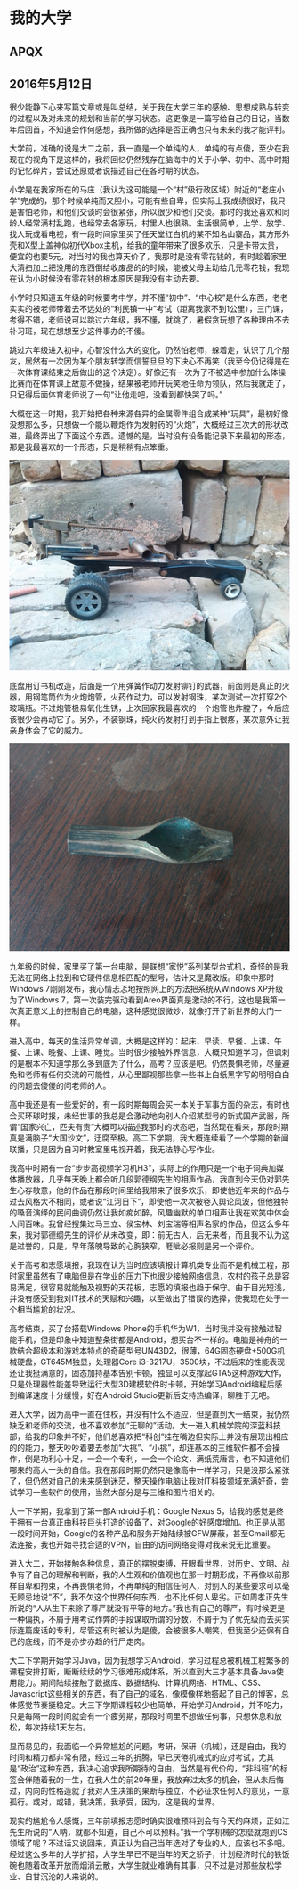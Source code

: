 # 我的大学

## APQX

## 2016年5月12日

很少能静下心来写篇文章或是叫总结，关于我在大学三年的感触、思想成熟与转变的过程以及对未来的规划和当前的学习状态。这更像是一篇写给自己的日记，当数年后回首，不知道会作何感想，我所做的选择是否正确也只有未来的我才能评判。

大学前，准确的说是大二之前，我一直是一个单纯的人，单纯的有点傻，至少在我现在的视角下是这样的，我将回忆仍然残存在脑海中的关于小学、初中、高中时期的记忆碎片，尝试还原或者说描述自己在各时期的状态。

小学是在我家所在的马庄（我认为这可能是一个“村”级行政区域）附近的“老庄小学”完成的，那个时候单纯而又胆小，可能有些自卑，但实际上我成绩很好，我只是害怕老师，和他们交谈时会很紧张，所以很少和他们交谈。那时的我还喜欢和同龄人经常满村乱跑，也经常去各家玩，村里人也很熟。生活很简单，上学、放学、找人玩或看电视，有一段时间家里买了任天堂红白机的某不知名山寨品，其方形外壳和X型上盖神似初代Xbox主机，给我的童年带来了很多欢乐，只是卡带太贵，便宜的也要5元，对当时的我也算天价了，我那时是没有零花钱的，有时趁着家里大清扫加上把没用的东西倒给收废品的的时候，能被父母主动给几元零花钱，我现在认为小时候没有零花钱的根本原因是我没有主动去要。

小学时只知道五年级的时候要考中学，并不懂“初中”、“中心校”是什么东西，老老实实的被老师带着去不远处的“利民镇一中”考试（距离我家不到1公里），三门课，考得不错，老师说可以跳过六年级，我不懂，就跳了，暑假贪玩想了各种理由不去补习班，现在想想至少这件事办的不傻。

跳过六年级进入初中，心智没什么大的变化，仍然怕老师，躲着走，认识了几个朋友，居然有一次因为某个朋友转学而信誓旦旦的下决心不再笑（我至今仍记得是在一次体育课结束之后做出的这个决定）。好像还有一次为了不被选中参加什么体操比赛而在体育课上故意不做操，结果被老师开玩笑地任命为领队，然后我就走了，只记得后面体育老师说了一句“让他走吧，没看到都快哭了吗。”

大概在这一时期，我开始把各种来源各异的金属零件组合成某种“玩具”，最初好像没想那么多，只想做一个能以鞭炮作为发射药的“火炮”，大概经过三次大的形状改进，最终弄出了下面这个东西。遗憾的是，当时没有设备能记录下来最初的形态，那是我最喜欢的一个形态，只是稍稍有点笨重。

![pic](../assets/che.jpg)

底盘用订书机改造，后面是一个用弹簧作动力发射铆钉的武器，前面则是真正的火器，用钢笔筒作为火炮炮管，火药作动力，可以发射钢珠，某次测试一次打穿2个玻璃瓶。不过炮管极易氧化生锈，上次回家我最喜欢的一个炮管也炸膛了，今后应该很少会再动它了。另外，不装钢珠，纯火药发射打到手指上很疼，某次意外让我亲身体会了它的威力。

![pic](../assets/gun.jpg)

九年级的时候，家里买了第一台电脑，是联想“家悦”系列某型台式机，奇怪的是我无法在网络上找到和它硬件信息相匹配的型号，估计又是魔改版。印象中那时Windows 7刚刚发布，我心情忐忑地按照网上的方法把系统从Windows XP升级为了Windows 7，第一次装完驱动看到Areo界面真是激动的不行，这也是我第一次真正意义上的控制自己的电脑，这种感觉很微妙，就像打开了新世界的大门一样。

进入高中，每天的生活异常单调，大概是这样的：起床、早读、早餐、上课、午餐、上课、晚餐、上课、睡觉。当时很少接触外界信息，大概只知道学习，但讽刺的是根本不知道学那么多到底为了什么，高考？应该是吧。仍然畏惧老师，尽量避免和老师有任何交流的可能性，从心里鄙视那些拿一些书上白纸黑字写的明明白白的问题去傻傻的问老师的人。

高中我还是有一些爱好的，有一段时期每周会买一本关于军事方面的杂志，有时也会买环球时报，未经世事的我总是会激动地向别人介绍某型号的新式国产武器，所谓“国家兴亡，匹夫有责”大概可以描述我那时的状态吧，当然现在看来，那段时期真是满脑子“大国沙文”，迂腐至极。高二下学期，我大概连续看了一个学期的新闻联播，只是因为自习时教室里电视开着，我无法静心写作业。

我高中时期有一台“步步高视频学习机H3”，实际上的作用只是一个电子词典加媒体播放器，几乎每天晚上都会听几段郭德纲先生的相声作品，我直到今天仍对郭先生心存敬意，他的作品在那段时间里给我带来了很多欢乐，即使他近年来的作品与过去风格大不相同，或者说“江河日下”，即使他一次次被卷入舆论风波，但他独特的嗓音演绎的民间曲调仍然让我如痴如醉，风趣幽默的单口相声让我在欢笑中体会人间百味。我曾经搜集过马三立、侯宝林、刘宝瑞等相声名家的作品，但这么多年来，我对郭德纲先生的评价从未改变，即：前无古人，后无来者，而且我不认为这是过誉的，只是，早年落魄导致的心胸狭窄，睚眦必报则是另一个评价。

关于高考和志愿填报，我现在认为当时应该填报计算机类专业而不是机械工程，那时家里虽然有了电脑但是在学业的压力下也很少接触网络信息，农村的孩子总是容易满足，很容易就能触及视野的天花板，志愿的填报也趋于保守。由于目光短浅，并没有感受到我对IT技术的天赋和兴趣，以至做出了错误的选择，使我现在处于一个相当尴尬的状况。

高考结束，买了台搭载Windows Phone的手机华为W1，当时我并没有接触过智能手机，但是印象中知道整条街都是Android，想买台不一样的。电脑是神舟的一款结合超级本和游戏本特点的奇葩型号UN43D2，很薄，64G固态硬盘+500G机械硬盘，GT645M独显，处理器Core i3-3217U，3500块，不过后来的性能表现还让我挺满意的，固态加持基本告别卡顿，独显可以支撑起GTA5这种游戏大作，只是处理器性能差导致运行大型3D建模软件时卡顿，开始学习Android编程后感到编译速度十分缓慢，好在Android Studio更新后支持热编译，聊胜于无吧。

进入大学，因为高中一直在住校，并没有什么不适应，但是直到大一结束，我仍然缺乏和老师的交流，也不喜欢参加“无聊的”活动。大一进入机械学院的深蓝科技部，给我的印象并不好，他们总喜欢把“科创”挂在嘴边但实际上并没有展现出相应的的能力，整天吵吵着要去参加“大挑”、“小挑”，却连基本的三维软件都不会操作，倒是功利心十足，一会一个专利，一会一个论文，满纸荒唐言，也不知道他们哪来的高人一头的自信。我在那段时期仍然只是像高中一样学习，只是没那么紧张了，但仍然对自己的未来感到迷茫，整天操作电脑让我对IT科技领域充满好奇，尝试学习一些软件的使用，当然大部分是与三维和图片相关的。

大一下学期，我拿到了第一部Android手机：Google Nexus 5，给我的感觉是终于拥有一台真正由科技巨头打造的设备了，对Google的好感度增加。也正是从那一段时间开始，Google的各种产品和服务开始陆续被GFW屏蔽，甚至Gmail都无法连接，我也开始寻找合适的VPN，自由的访问网络变得对我来说无比重要。

进入大二，开始接触各种信息，真正的摆脱束缚，开眼看世界，对历史、文明、战争有了自己的理解和判断，我的人生观和价值观也在那一时期形成，不再像以前那样自卑和拘束，不再畏惧老师，不再单纯的相信任何人，对别人的某些要求可以毫无顾忌地说“不”，我不欠这个世界任何东西，也不比任何人卑劣。正如周孝正先生所说的“人从生下来除了尊严就没有平等的地方。”我也有自己的尊严，有时候更是一种偏执，不屑于用考试作弊的手段谋取所谓的分数，不屑于为了优先级而去买实际连篇废话的专利，尽管这有时被认为是傻，会被很多人嘲笑，但我至少还保有自己的底线，而不是亦步亦趋的行尸走肉。

大二下学期开始学习Java，因为我想学习Android，学习过程总被机械工程繁多的课程安排打断，断断续续的学习很难形成体系，所以直到大三才基本具备Java使用能力。期间陆续接触了数据库、数据结构、计算机网络、HTML、CSS、Javascript这些相关的东西，有了自己的域名，像模像样地搭起了自己的博客，总体感觉节奏挺稳定。大三下学期课程较少也简单，开始学习Android，并不吃力，只是每隔一段时间就会有一个疲劳期，那段时间里不想做任何事，只想休息和放松，每次持续1天左右。

显而易见的，我面临一个异常尴尬的问题，考研，保研（机械），还是自由，我的时间和精力都非常有限，经过三年的折腾，早已厌倦机械式的应对考试，尤其是“政治”这种东西，我决心追求我所期待的自由，当然是有代价的，“非科班”的标签会伴随着我的一生，在我人生的前20年里，我放弃过太多的机会，但从未后悔过，内向的性格造就了我对人生决策的果断与独立，不必征求任何人的意见，一意孤行。或对，或错，我决策，我承受，因为，这是我的世界。

现实的尴尬令人感慨，三年前填报志愿时确实很难预料到会有今天的麻烦，正如江先生所说的“人呐，就都不知道，自己不可以预料。”我一个学机械的怎麼就跑到CS领域了呢？不过话又说回来，真正认为自己当年选对了专业的人，应该也不多吧。经过这么多年的大学扩招，大学生早已不是当年的天之骄子，计划经济时代的铁饭碗也随着改革开放而烟消云散，大学生就业难确有其事，只不过是对那些放松学业、自甘沉沦的人来说的。